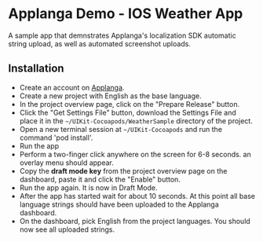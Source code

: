 # Applanga Demo - IOS Weather App

A sample app that demnstrates Applanga's localization SDK automatic string upload, as well as automated screenshot uploads.

## Installation

 * Create an account on [Applanga](https://dashboard.applanga.com/#!/login).
 * Create a new project with English as the base language.
 * In the project overview page, click on the "Prepare Release" button. 
 * Click the "Get Settings File" button, download the Settings File and place it in the ```~/UIKit-Cocoapods/WeatherSample``` directory of the project.
 * Open a new terminal session at ```~/UIKit-Cocoapods``` and run the command 'pod install'.
 * Run the app
 * Perform a two-finger click anywhere on the screen for 6-8 seconds. an overlay menu should appear.
 * Copy the **draft mode key** from the project overview page on the dashboard, paste it and click the "Enable" button. 
 * Run the app again. It is now in Draft Mode.
 * After the app has started wait for about 10 seconds. At this point all base language strings should have been uploaded to the Applanga dashboard.
 * On the dashboard, pick English from the project languages. You should now see all uploaded strings.

<!-- ## Automated UI Tests

 * Add German (language code DE) and French (language code FR) to your app's languages on the Applanga dashboard
 * Go into German and import [ios_strings_de.xliff](https://github.com/applanga/Sample-Apps/blob/ios-storyboard/iOS/ios_strings_de.xliff). Switch Language to French and import [ios_strings_fr.xliff](https://github.com/applanga/Sample-Apps/blob/ios-storyboard/iOS/ios_strings_en.xliff).
 * In Xcode, open ```WeatherSampleUITests/WeatherSampleUITests.swift``` and and run the "AutomatedScreenshotsTest" test suite.
 * You should now see the test running, capturing and uploading screenshots of the app in all languages (English, German, French).
 * In the dashboard, in the language view, open the "Screens" window on the left of the language view. Screenshots should now appear for each language together with their tags. -->
